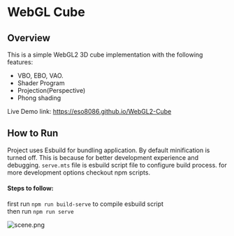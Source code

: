 # WebGL Cube

## Overview
This is a simple WebGL2 3D cube implementation with the following features:
- VBO, EBO, VAO.
- Shader Program
- Projection(Perspective)
- Phong shading

Live Demo link: https://eso8086.github.io/WebGL2-Cube

## How to Run

Project uses Esbuild for bundling application. By default minification is turned off. This is because for better development experience and debugging.
```serve.mts``` file is esbuild script file to configure build process. for more development options checkout npm scripts.

#### Steps to follow:
first run ```npm run build-serve``` to compile esbuild script<br/>
then run
```npm run serve```

![scene.png](scene.png)
